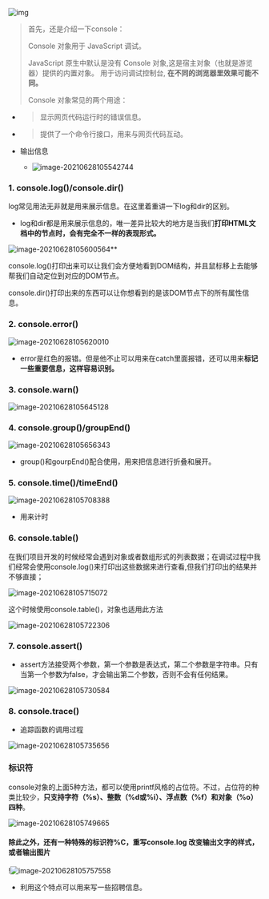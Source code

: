 ![img](https://iwiki.woa.com/plugins/servlet/confluence/placeholder/macro?definition=e3RvYzpvdXRsaW5lPXRydWV9&locale=zh_CN&version=2)

> 首先，还是介绍一下console：
>
> Console 对象用于 JavaScript 调试。
>
> JavaScript 原生中默认是没有 Console 对象,这是宿主对象（也就是游览器）提供的内置对象。 用于访问调试控制台, **在不同的浏览器里效果可能不同。**
>
> Console 对象常见的两个用途：

- > 显示网页代码运行时的错误信息。

- > 提供了一个命令行接口，用来与网页代码互动。

- 输出信息
  - ![image-20210628105542744](C:\Users\wabicai\AppData\Roaming\Typora\typora-user-images\image-20210628105542744.png)



### 1. console.log()/**console.dir()**

log常见用法无非就是用来展示信息。在这里着重讲一下log和dir的区别。

- log和dir都是用来展示信息的，唯一差异比较大的地方是当我们**打印HTML文档中的节点时，会有完全不一样的表现形式。**

![image-20210628105600564](C:\Users\wabicai\AppData\Roaming\Typora\typora-user-images\image-20210628105600564.png)**

console.log()打印出来可以让我们会方便地看到DOM结构，并且鼠标移上去能够帮我们自动定位到对应的DOM节点。

console.dir()打印出来的东西可以让你想看到的是该DOM节点下的所有属性信息。

### 2. console.error()

![image-20210628105620010](C:\Users\wabicai\AppData\Roaming\Typora\typora-user-images\image-20210628105620010.png)

- error是红色的报错。但是他不止可以用来在catch里面报错，还可以用来**标记一些重要信息，这样容易识别。**

### 3. console.warn()

![image-20210628105645128](C:\Users\wabicai\AppData\Roaming\Typora\typora-user-images\image-20210628105645128.png)

### 4. console.group()/groupEnd()

![image-20210628105656343](C:\Users\wabicai\AppData\Roaming\Typora\typora-user-images\image-20210628105656343.png)

- group()和gourpEnd()配合使用，用来把信息进行折叠和展开。

### 5. console.time()/timeEnd()

![image-20210628105708388](C:\Users\wabicai\AppData\Roaming\Typora\typora-user-images\image-20210628105708388.png)

- 用来计时

### 6. **console.table()**

在我们项目开发的时候经常会遇到对象或者数组形式的列表数据；在调试过程中我们经常会使用console.log()来打印出这些数据来进行查看,但我们打印出的结果并不够直接；

![image-20210628105715072](C:\Users\wabicai\AppData\Roaming\Typora\typora-user-images\image-20210628105715072.png)

这个时候使用console.table()，对象也适用此方法

![image-20210628105722306](C:\Users\wabicai\AppData\Roaming\Typora\typora-user-images\image-20210628105722306.png)

### 7. console.assert()

- assert方法接受两个参数，第一个参数是表达式，第二个参数是字符串。只有当第一个参数为false，才会输出第二个参数，否则不会有任何结果。

![image-20210628105730584](C:\Users\wabicai\AppData\Roaming\Typora\typora-user-images\image-20210628105730584.png)

### 8. console.trace()

- 追踪函数的调用过程

![image-20210628105735656](C:\Users\wabicai\AppData\Roaming\Typora\typora-user-images\image-20210628105735656.png)



### **标识符**

console对象的上面5种方法，都可以使用printf风格的占位符。不过，占位符的种类比较少，**只支持字符（%s）、整数（%d或%i）、浮点数（%f）和对象（%o）四种**。

![image-20210628105749665](C:\Users\wabicai\AppData\Roaming\Typora\typora-user-images\image-20210628105749665.png)



#### 除此之外，还有一种特殊的标识符%C，**重写console.log 改变输出文字的样式，或者输出图片**

!![image-20210628105757558](C:\Users\wabicai\AppData\Roaming\Typora\typora-user-images\image-20210628105757558.png)



- 利用这个特点可以用来写一些招聘信息。
